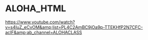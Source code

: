 # ALOHA_HTML
https://www.youtube.com/watch?v=s4IuZ_eCvOM&amp;list=PL4C2AmBC9jOa9p-TTEKHfP2N7CFC-aclF&amp;ab_channel=ALOHACLASS
